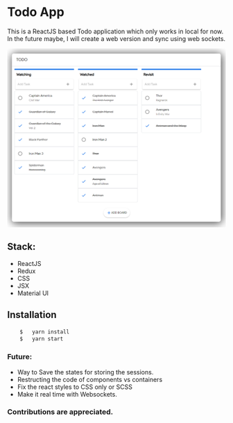 # Todo App

This is a ReactJS based Todo application which only works in local for now. In the future maybe, I will create a web version and sync using web sockets.

![Todo Image](public/todo.png)

## Stack:
- ReactJS
- Redux
- CSS
- JSX
- Material UI

## Installation

```bash
	$	yarn install
	$	yarn start
```

### Future:
- Way to Save the states for storing the sessions.
- Restructing the code of components vs containers
- Fix the react styles to CSS only or SCSS
- Make it real time with Websockets.

### Contributions are appreciated.

